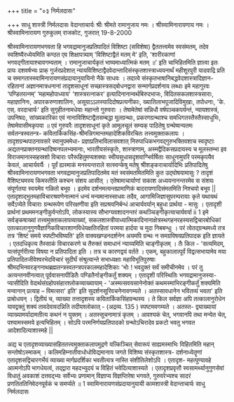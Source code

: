+++
title = "०३ निर्मलदासः"

+++
साधु शास्त्री निर्मलदासः 
वेदान्ताचार्यः 
श्रीः 
श्रीमते रामानुजाय नमः । श्रीस्वामिनारायणाय नमः । 
श्रीस्वामिनारायण गुरुकुलम् 
राजकोट, 
गुजरात् 
19-8-2000 


श्रीस्वामिनारायणभगवता हि भगवद्रामानुजप्रतिपादितं विशिष्टा (सविशेषा) द्वैततत्त्वमेव स्वसंमतम्, तदेव स्वशिष्यैरध्येयमिति कण्ठत एव शिक्षापत्र्याम् 'विशिष्टाद्वैतं मतम् मे' इति, 'शारीरकाणां भगवद्गीतायाश्चावगम्यताम् । रामानुजाचार्यकृतं भाष्यमाध्यात्मिकं मतम् ॥' इति चाभिहितमिति ज्ञात्वा इतः प्रायः दशवर्षभ्यः प्राक् गुर्जरप्रदेशात् न्यायविशिष्टाद्वैदवेदान्तादिसंस्कृतशास्त्राध्ययनार्थं महीशूरपुरी यादवाद्रि प्रति च समागतास्स्वामिनारायणसंप्रदायानुयायिनो नैके साधवः । तदात्वे संस्कृतभाषानिबद्धवेदशास्त्रादिज्ञान- रहितानां अज्ञानमात्रधनानां तादृशसाधूनां सच्छास्त्रसद्बोधनद्वारा सन्मार्गप्रदर्शनाय लब्धाः इमे महागुरवः ‘पण्डितरत्नम्’ ‘महामहोपाध्याय' 'शास्त्ररत्नाकर' इत्यादिनानान्वर्थबिरुदभाजः, विदितसकलशास्त्रसाराः, महाज्ञानिनः, अपारकरुणाशालिनः, असूयाऽऽलस्यादिदोषप्रत्यनीकाः, ख्यातिलाभपूजादिविमुखाः, तपोधनाः, 'के. एस्. वरदाचार्यः' इति सुगृहीतनामधेयाः महान्तो गुरुवराः । तेषामेतेषां सन्निधौ वर्षपञ्चकपर्यन्तं, न्यायशास्त्रं, उपनिषदः, सांख्यकारिका एवं नानाविशिष्टाद्वैतसम्बद्धा मूलग्रन्थाः, प्रकरणग्रन्थाश्च समधिगतस्तैस्तैस्साधुभिः, तेषामेवासीमकृपया ॥ 
एवं गुरुवरैः तादृशसाधूनां कृते आमूलचूलं सम्यक् पाठितेषु ग्रन्थेष्वन्यतमः सर्वतन्त्रस्वतन्त्र- कवितार्किकसिंह-श्रीमन्निगमान्तमहादेशिकविरचितः तत्त्वमुक्ताकलापः । तादृशग्रन्थपाठनावसरे स्वानुपममेधा- प्रज्ञाप्रतिभाविलासवशात् निरुपाधिकभगवद्गुरुभक्तिवशाच स्वदृष्टाः अद्यतनप्राक्तनग्रन्थादिष्वनपलभ्यमानाः, भारतीयसंस्कृतेः, शास्त्राणाम्, अस्मद्वैदिकसप्रदायस्य च मूलस्तम्भा इव विराजमानास्सहस्रशो विचाराः परैरूहितुमप्यशक्याः स्वीयसुधासदृशवाग्भिर्वर्षिताः साधूनामुपरि परमकृपयैव केवलं, आचार्यवर्यैः । पूर्वं ह्यस्माकं मनस्यन्तराले सत्स्वन्केषु मतेषु श्रीशङ्कराचार्यादिभिः प्रतिपादितेषु श्रीस्वामिनारायणभगवता भगवद्रामानुजप्रतिपादितमेव मतं स्वसंमतमितमिति कुत उद्घोषयामासुः ? तादृशं वैशिष्ट्यमस्य किमस्तीति कश्चन संशय आसीत् । एतेषामाचार्याणां सकाश अध्ययनानन्तरमेव स संशयः संपूर्णतया स्वयमेव गळितो बभूव । इदमेव दर्शनमत्यन्तप्रामाणिकं बादरायणादिसंमतमिति निश्चयो बभूव || 
एतादृशाद्भुतमहाविचारश्रवणेनात्मानं धन्यं मन्यमानास्साधवः तदैव, आगामिजिज्ञासुपरम्परायाः कृते यथायथं सर्वेऽप्येते विचाराः ग्रन्थरूपेण परिरक्षणीया इति सप्रश्रयनिर्बन्धं आचार्यवर्यान् बहुधा प्रार्थया - मासुः । एतादृशी प्रार्थनां प्रथममनङ्गीकुर्वन्तोऽपि, लोकस्यास्य सौभाग्यवशादनन्तरं कथञ्चिङ्गीकृत्याचार्यवर्या 
ii 
1 
इमे सर्वङ्कषाख्यां तत्त्वमुक्ताकलापव्याख्यां, सकलशास्त्रीयाध्यात्मिकादिनानाक्षेत्रस्थगहनरहस्यसद्विचारबोधिकां एतत्कालानुगुणवैज्ञानिकविचारशाणविधेयक्षतिरहितां परमया हार्दया च मुदा निबबन्धुः । परं त्वेतद्ग्रन्थमध्ये तत्र तत्र 'शिष्टं समये स्पष्टीभविष्यति' इति वाक्यखण्डनदर्शनेन अयमपि ग्रन्थः न समग्रविषयप्रतिपादक इति ज्ञायते । एतदधिकृत्य तैस्साकं विचारकरणे च तैरुक्तं समाधानं न्याय्यमिति चाङ्गीकृतम् । तैः किल - 'सत्यमिदम्, यत्संपूर्णरीत्या विषया न प्रतिपादिता इति । तत्र च कारणद्वयं वर्तते । एकम्, बहुकालात्पूर्वं विद्वत्सभायामेव मया प्रतिपादितजीवेश्वरभेदविचारं सुदीर्घं संश्रुत्यान्ते सभाध्यक्षाः महाविभूतिपुरुषाः श्रीमदभिनवरङ्गनाथब्रह्मतन्त्रस्वतन्त्रपरकालमहादेशिकाः 'भोः ! भवदुक्तं सर्वं समीचीनमेव । परं तु अत्यन्तनवीनत्वात् पूर्ववासनापीडितैः पण्डितैर्नाङ्गीकर्तुं शक्यम् । एतादृशी परिस्थितिः भगवद्रामानुजस्या- प्यासीदिति वेदार्थसंग्रहोपसंहारश्लोकव्याख्यायाम् - 'अस्मत्सवयसानेनोक्तं कथमस्माभिरङ्गीकर्तुं शक्यमिति मन्वानान् प्रत्याह – विमत्सरा' इति' इति सुदर्शनसूरिवचनेनावगम्यते । अतस्सावधानेन भवितव्यं भवता' इति प्राबोधयन् । द्वितीयं च, व्याख्या तत्तादृशस्य कवितार्किकसिंहग्रन्थस्य । ते किल सर्वज्ञा अपि तत्कालानुरोधेन यावद्वक्तुं शक्यं तावदेवावदन्निति तदीयश्लोकात् - (अद्रव्य. 135 ) स्पष्टमवगम्यते । अतस्त- द्व्याख्यायां व्याख्यामर्यादामतीत्य कथनं न युक्तम् । अतस्सूचनामात्रं कृतम् । आवश्यकं चेत्, भगवानपि तथा मन्येत चेत्, पश्यामस्समये इत्यभिहितम् । सोऽपि परमनिर्णयप्रतिपादको ग्रन्थोऽचिरादेव प्रकटो भवतु भगवत आदेशादित्याशास्महे || 

अद्य च एतादृशव्याख्यासहिततत्त्वमुक्ताकलापमुद्रणे यत्किञ्चित् सेवारूपं साह्यमस्माभिः विहितमिति महान् सन्तोषोऽस्माकम् । कलिमहिम्नातीवाधोधोविद्यमानाय जगते विशिष्य संस्कृतशास्त्र- दर्शनाध्येतॄणां एतादृशसद्विचारगर्भेयं व्याख्या मार्गप्रदर्शिका भवतीत्यत्र नास्ति संशीतिलेशोऽपि । एतादृश- महत्पुण्यावहे आत्मनोऽपि भागधेयत्वं, तद्द्वारा महदभ्युदयं च विहितं भवेदित्याशास्यते । एतादृशप्रवृत्तौ स्वसामर्थ्यानुगुणसेवां विधातुं अवकाशं दत्तवद्भ्यः सर्वेभ्यः प्रणामान् विज्ञाप्य विज्ञप्तिरेषा भगवते, गुरुवरेभ्यश्च 
सादरं प्रणतिततिनिवेदनपूर्वकं च समर्प्यते ॥ 
1 
स्वामिनारायणसंप्रदायानुयायी 
कामशास्त्री वेदान्ताचार्यः साधु निर्मलदासः 
